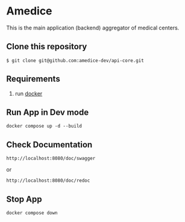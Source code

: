 # Amedice

This is the main application (backend) aggregator of medical centers.

## Clone this repository
```
$ git clone git@github.com:amedice-dev/api-core.git
```

## Requirements
1. run [docker](https://www.docker.com)

## Run App in Dev mode
```shell
docker compose up -d --build
```

## Check Documentation
```
http://localhost:8080/doc/swagger
```
or
```
http://localhost:8080/doc/redoc
```

## Stop App
```shell
docker compose down
```
